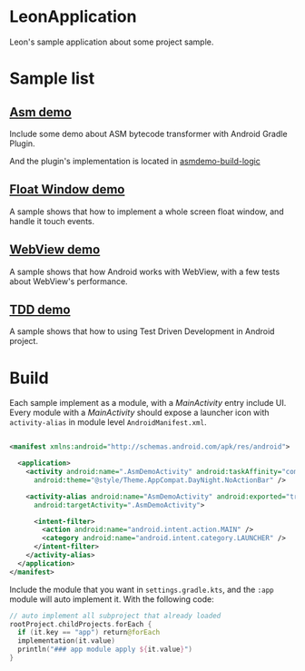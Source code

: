 # LeonApplication

Leon's sample application about some project sample.

# Sample list

## [Asm demo](/asmdemo)

Include some demo about ASM bytecode transformer with Android Gradle Plugin.

And the plugin's implementation is located in [asmdemo-build-logic](/asmdemo-build-logic)

## [Float Window demo](/floatwindowdemo)

A sample shows that how to implement a whole screen float window, and handle it touch events.

## [WebView demo](/webviewdemo)

A sample shows that how Android works with WebView, with a few tests about WebView's performance.

## [TDD demo](/tdddemo)

A sample shows that how to using Test Driven Development in Android project.

# Build

Each sample implement as a module, with a *MainActivity* entry include UI.
Every module with a *MainActivity* should expose a launcher icon with `activity-alias` in module
level `AndroidManifest.xml`.

```xml

<manifest xmlns:android="http://schemas.android.com/apk/res/android">

  <application>
    <activity android:name=".AsmDemoActivity" android:taskAffinity="com.example.leonapplication.asmdemo.demo"
      android:theme="@style/Theme.AppCompat.DayNight.NoActionBar" />

    <activity-alias android:name="AsmDemoActivity" android:exported="true" android:label="AsmDemoActivity"
      android:targetActivity=".AsmDemoActivity">

      <intent-filter>
        <action android:name="android.intent.action.MAIN" />
        <category android:name="android.intent.category.LAUNCHER" />
      </intent-filter>
    </activity-alias>
  </application>
</manifest>
```

Include the module that you want in `settings.gradle.kts`, and the `:app` module will auto implement
it. With the following code:

```kotlin
// auto implement all subproject that already loaded
rootProject.childProjects.forEach {
  if (it.key == "app") return@forEach
  implementation(it.value)
  println("### app module apply ${it.value}")
}
```
